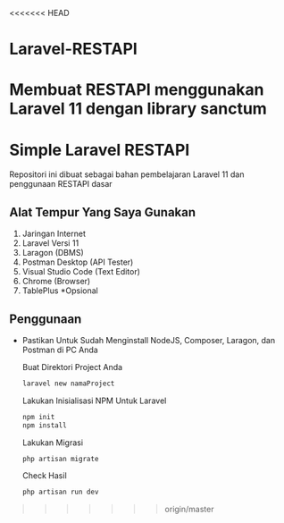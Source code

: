 <<<<<<< HEAD
# Laravel-RESTAPI
Membuat RESTAPI menggunakan Laravel 11 dengan library sanctum
=======
# Simple Laravel RESTAPI

Repositori ini dibuat sebagai bahan pembelajaran Laravel 11 dan penggunaan RESTAPI dasar

## Alat Tempur Yang Saya Gunakan

1. Jaringan Internet
2. Laravel Versi 11
3. Laragon (DBMS)
4. Postman Desktop (API Tester)
5. Visual Studio Code (Text Editor)
6. Chrome (Browser)
7. TablePlus \*Opsional

## Penggunaan

-   Pastikan Untuk Sudah Menginstall NodeJS, Composer, Laragon, dan Postman di PC Anda

    Buat Direktori Project Anda

    ```bash
    laravel new namaProject
    ```

    Lakukan Inisialisasi NPM Untuk Laravel

    ```bash
    npm init
    npm install
    ```

    Lakukan Migrasi

    ```bash
    php artisan migrate
    ```

    Check Hasil

    ```bash
    php artisan run dev
    ```
>>>>>>> origin/master
